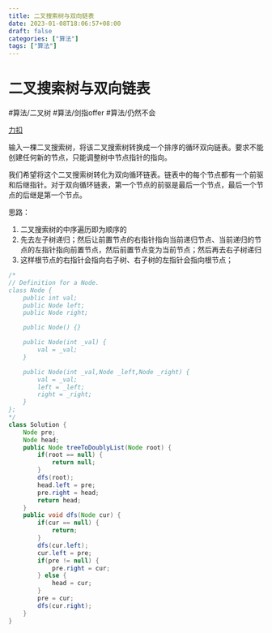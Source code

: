 ```yaml
---
title: 二叉搜索树与双向链表
date: 2023-01-08T18:06:57+08:00
draft: false
categories: ["算法"]
tags: ["算法"]
---
```


# 二叉搜索树与双向链表
#算法/二叉树
#算法/剑指offer
#算法/仍然不会

[力扣](https://leetcode-cn.com/problems/er-cha-sou-suo-shu-yu-shuang-xiang-lian-biao-lcof/)

输入一棵二叉搜索树，将该二叉搜索树转换成一个排序的循环双向链表。要求不能创建任何新的节点，只能调整树中节点指针的指向。

我们希望将这个二叉搜索树转化为双向循环链表。链表中的每个节点都有一个前驱和后继指针。对于双向循环链表，第一个节点的前驱是最后一个节点，最后一个节点的后继是第一个节点。

思路：
1. 二叉搜索树的中序遍历即为顺序的
2. 先去左子树递归；然后让前置节点的右指针指向当前递归节点、当前递归的节点的左指针指向前置节点，然后前置节点变为当前节点；然后再去右子树递归
3. 这样根节点的右指针会指向右子树、右子树的左指针会指向根节点；


```java
/*
// Definition for a Node.
class Node {
    public int val;
    public Node left;
    public Node right;

    public Node() {}

    public Node(int _val) {
        val = _val;
    }

    public Node(int _val,Node _left,Node _right) {
        val = _val;
        left = _left;
        right = _right;
    }
};
*/
class Solution {
    Node pre;
    Node head;
    public Node treeToDoublyList(Node root) {
        if(root == null) {
            return null;
        }
        dfs(root);
        head.left = pre;
        pre.right = head;
        return head;
    }
    public void dfs(Node cur) {
        if(cur == null) {
            return;
        }
        dfs(cur.left);
        cur.left = pre;
        if(pre != null) {
            pre.right = cur;
        } else {
            head = cur;
        }
        pre = cur;
        dfs(cur.right);
    }
}
```